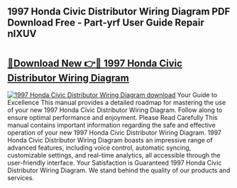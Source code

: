 ## 1997 Honda Civic Distributor Wiring Diagram PDF Download Free - Part-yrf User Guide Repair nIXUV

# <h2><a href="http://dfj98ho.blite.top/?on=1997+Honda+Civic+Distributor+Wiring+Diagram">🔗Download New 👉🔴 1997 Honda Civic Distributor Wiring Diagram</a></h2>

[![1997 Honda Civic Distributor Wiring Diagram download](https://i.imgur.com/lujVjoI.png)](http://dfj98ho.blite.top/?on=1997+Honda+Civic+Distributor+Wiring+Diagram)
Your Guide to Excellence This manual provides a detailed roadmap for mastering the use of your new 1997 Honda Civic Distributor Wiring Diagram. Follow along to ensure optimal performance and enjoyment. Please Read Carefully This manual contains important information regarding the safe and effective operation of your new 1997 Honda Civic Distributor Wiring Diagram. 1997 Honda Civic Distributor Wiring Diagram boasts an impressive range of advanced features, including voice control, automatic syncing, customizable settings, and real-time analytics, all accessible through the user-friendly interface. Your Satisfaction is Guaranteed 1997 Honda Civic Distributor Wiring Diagram. We stand behind the quality of our products and services.
